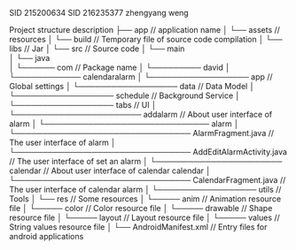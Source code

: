 ﻿SID 215200634 SID 216235377
zhengyang weng

Project structure description
├── app                       		          								// application name
│   └── assets                    		      								// resources
│   └── build                    		      								// Temporary file of source code compilation
│   └── libs                    		      								// Jar
│	└── src                     		      								// Source code
│		└── main                		
│			└── java            		
│			└────── com                       								// Package name
│			└───────── david
│			└──────────── calendaralarm
│			└────────────────── app           								// Global settings 
│			└────────────────── data          								// Data Model
│			└────────────────── schedule      								// Background Service
│			└────────────────── tabs          								// UI
│			└─────────────────────── addalarm 								// About user interface of alarm
│			└────────────────────────────── alarm
│			└──────────────────────────────── AlarmFragment.java            // The user interface of alarm
│			└──────────────────────────────── AddEditAlarmActivity.java     // The user interface of set an alarm
│			└─────────────────────── calendar                               // About user interface of calendar calendar
│			└──────────────────────────────── CalendarFragment.java         // The user interface of calendar alarm
│			└────────────────── utils	      								// Tools
│			└── res            		          								// Some resources
│			└───── anim            		          						    // Animation resource file
│			└───── color            		          						// Color resource file
│			└───── drawable            		          						// Shape resource file
│			└───── layout            		          						// Layout resource file
│			└───── values            		          						// String values resource file
│			└── AndroidManifest.xml           								// Entry files for android applications